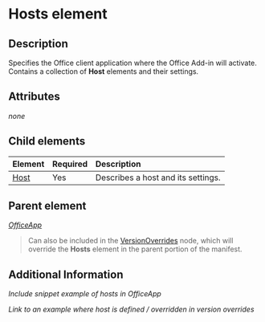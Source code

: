 # Hosts element

## Description
Specifies the Office client application where the Office Add-in will activate. Contains a collection of **Host** elements and their settings. 

## Attributes
_none_

## Child elements

|  Element |  Required  |  Description  |
|:-----|:-----|:-----|
|  [Host](./host.md)    |  Yes   |  Describes a host and its settings. |

## Parent element
_[OfficeApp]()_ 

> Can also be included in the [VersionOverrides](./versionoverrides.md) node, which will override the **Hosts** element in the parent portion of the manifest. 

## Additional Information
_Include snippet example of hosts in OfficeApp_

_Link to an example where host is defined / overridden in version overrides_
